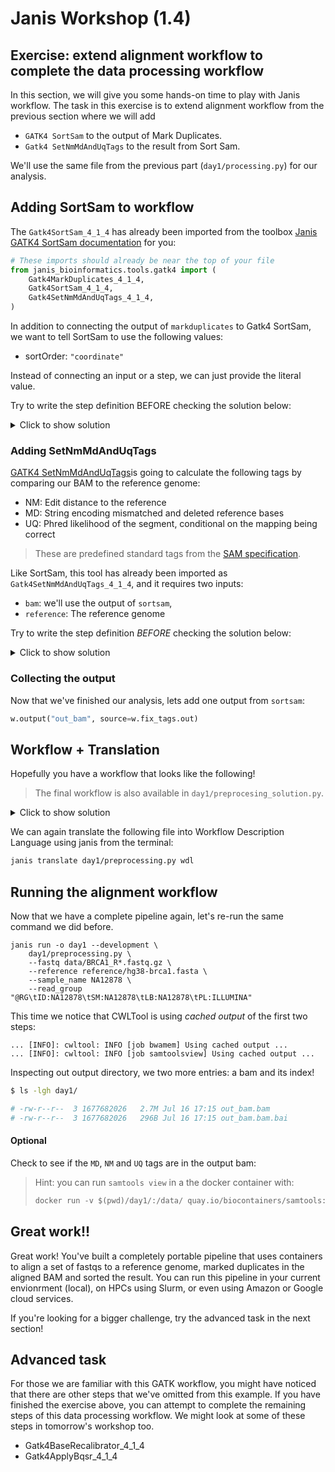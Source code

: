 # Janis Workshop (1.4)

## Exercise: extend alignment workflow to complete the data processing workflow

In this section, we will give you some hands-on time to play  with Janis workflow. The task in this exercise is to extend alignment workflow from the previous section where we will add

- `GATK4 SortSam` to the output of Mark Duplicates. 
- `Gatk4 SetNmMdAndUqTags` to the result from Sort Sam.

We'll use the same file from the previous part (`day1/processing.py`) for our analysis. 

## Adding SortSam to workflow

The `Gatk4SortSam_4_1_4` has already been imported from the toolbox [Janis GATK4 SortSam documentation](https://janis.readthedocs.io/en/latest/tools/bioinformatics/gatk4/gatk4sortsam.html) for you:

```python
# These imports should already be near the top of your file
from janis_bioinformatics.tools.gatk4 import (
    Gatk4MarkDuplicates_4_1_4,
    Gatk4SortSam_4_1_4,
    Gatk4SetNmMdAndUqTags_4_1_4,
)
```

In addition to connecting the output of `markduplicates` to Gatk4 SortSam, we want to tell SortSam to use the following values:

- sortOrder: `"coordinate"`

Instead of connecting an input or a step, we can just provide the literal value.

 Try to write the step definition BEFORE checking the solution below: 
<details>
    <summary> Click to show solution </summary>
        
```python
w.step(
    "sortsam",
    Gatk4SortSam_4_1_4(
        bam=w.markduplicates.out,
        sortOrder="coordinate",
    )
)
```
</details>

### Adding SetNmMdAndUqTags

[GATK4 SetNmMdAndUqTags](https://janis.readthedocs.io/en/latest/tools/bioinformatics/gatk4/gatk4setnmmdanduqtags.html)is going to calculate the following tags by comparing our BAM to the reference genome:

- NM: Edit distance to the reference
- MD: String encoding mismatched and deleted reference bases
- UQ: Phred likelihood of the segment, conditional on the mapping being correct

> These are predefined standard tags from the [SAM specification](https://samtools.github.io/hts-specs/SAMtags.pdf).

Like SortSam, this tool has already been imported as `Gatk4SetNmMdAndUqTags_4_1_4`, and it requires two inputs:

- `bam`: we'll use the output of `sortsam`,
- `reference`: The reference genome

Try to write the step definition _BEFORE_ checking the solution below:

<details>
    <summary> Click to show solution </summary>

```python
w.step(
    "fix_tags",
    Gatk4SetNmMdAndUqTags_4_1_4(
        bam=w.sortsam.out,
        reference=w.reference,
    ),
)
```

</details>

### Collecting the output

Now that we've finished our analysis, lets add one output from `sortsam`:

```python
w.output("out_bam", source=w.fix_tags.out)
```

## Workflow + Translation

Hopefully you have a workflow that looks like the following!

> The final workflow is also available in `day1/preprocesing_solution.py`.

<details>
    <summary> Click to show solution </summary>


```python
    
from janis_core import WorkflowBuilder, String
  
# Import bioinformatics types
from janis_bioinformatics.data_types import FastqGzPairedEnd, FastaWithIndexes

# Import bioinformatics tools
from janis_bioinformatics.tools.bwa import BwaMemLatest
from janis_bioinformatics.tools.samtools import SamToolsView_1_9
from janis_bioinformatics.tools.gatk4 import (
    Gatk4MarkDuplicates_4_1_4,
    Gatk4SortSam_4_1_4,
    Gatk4SetNmMdAndUqTags_4_1_4,
)

# Construct the workflow here
w = WorkflowBuilder("preprocessingWorkflow")

# inputs
w.input("sample_name", String)
w.input("read_group", String)
w.input("fastq", FastqGzPairedEnd)
w.input("reference", FastaWithIndexes)

# Use `bwa mem` to align our fastq paired ends to the reference genome

w.step(
    "bwamem",  # step identifier
    BwaMemLatest(
        reads=w.fastq,
        readGroupHeaderLine=w.read_group,
        reference=w.reference,
        markShorterSplits=True,  # required for MarkDuplicates
    ),
)

# Use `samtools view` to convert the aligned SAM to a BAM
#   - Use the output `out` of the bwamem step
w.step(
    "samtoolsview",
    SamToolsView_1_9(sam=w.bwamem.out),
)

# Use `gatk4 MarkDuplicates` on the output of samtoolsview
#   - The output of BWA is query-grouped, providing "queryname" is good enough
w.step(
    "markduplicates",
    Gatk4MarkDuplicates_4_1_4(
        bam=w.samtoolsview.out,
        assumeSortOrder="queryname"
    ),
)

w.step("sortsam",
    Gatk4SortSam_4_1_4(
        bam=w.markduplicates.out,
        sortOrder="coordinate",))

w.step(
    "fix_tags",
    Gatk4SetNmMdAndUqTags_4_1_4(
        bam=w.sortsam.out,
        reference=w.reference,
    ),
)

w.output("out_bam", source=w.fix_tags.out)
    
```

</details>    
<p>    
    
We can again translate the following file into Workflow Description Language using janis from the terminal:

```bash
janis translate day1/preprocessing.py wdl
```



## Running the alignment workflow

Now that we have a complete pipeline again, let's re-run the same command we did before.

```
janis run -o day1 --development \
    day1/preprocessing.py \
    --fastq data/BRCA1_R*.fastq.gz \
    --reference reference/hg38-brca1.fasta \
    --sample_name NA12878 \
    --read_group "@RG\tID:NA12878\tSM:NA12878\tLB:NA12878\tPL:ILLUMINA"
```

This time we notice that CWLTool is using _cached output_ of the first two steps:

```
... [INFO]: cwltool: INFO [job bwamem] Using cached output ...
... [INFO]: cwltool: INFO [job samtoolsview] Using cached output ...
```

Inspecting out output directory, we two more entries: a bam and its index!

```bash
$ ls -lgh day1/

# -rw-r--r--  3 1677682026   2.7M Jul 16 17:15 out_bam.bam
# -rw-r--r--  3 1677682026   296B Jul 16 17:15 out_bam.bam.bai
```

#### Optional

Check to see if the `MD`, `NM` and `UQ` tags are in the output bam:

> Hint: you can run `samtools view` in a the docker container with:
> ```python
> docker run -v $(pwd)/day1/:/data/ quay.io/biocontainers/samtools:1.9--h8571acd_11 samtools view /data/out_bam.bam | head
> ```

## Great work!!

Great work! You've built a completely portable pipeline that uses containers to align a set of fastqs to a reference genome, marked duplicates in the aligned BAM and sorted the result. You can run this pipeline in your current envionrment (local), on HPCs using Slurm, or even using Amazon or Google cloud services. 

If you're looking for a bigger challenge, try the advanced task in the next section!


## Advanced task

For those we are familiar with this GATK workflow, you might have noticed that there are other steps that we've omitted from this example. If you have finished the exercise above, you can attempt to complete the remaining steps of this data processing workflow. We might look at some of these steps in tomorrow's workshop too.

- Gatk4BaseRecalibrator_4_1_4
- Gatk4ApplyBqsr_4_1_4



